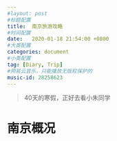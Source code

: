 ```yaml
---
#layout: post
#标题配置
title:  南京旅游攻略
#时间配置
date:   2020-01-18 21:54:00 +0800
#大类配置
categories: document
#小类配置
tag: [Diary, Trip]
#网易云音乐，只能播放无版权保护的
music-id: 28258623
---
```


> 40天的寒假，正好去看小朱同学

<!--more-->



# 南京概况



